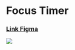 <h1> Focus Timer </h1>

<h3><a href = 'https://www.figma.com/file/jrp8xKSeooL8uwmXPUPrBI/Explorer-Stage-05-Projeto-01/duplicate'>Link Figma</a></h3>

<img src ='https://i.postimg.cc/v8vJRtzF/Focus-timer.png'>
